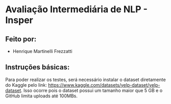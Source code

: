 # Avaliação Intermediária de NLP - Insper

## Feito por:
- Henrique Martinelli Frezzatti

## Instruções básicas:
Para poder realizar os testes, será necessário instalar o dataset diretamente do Kaggle pelo link: https://www.kaggle.com/datasets/yelp-dataset/yelp-dataset. Isso ocorre pois o dataset possui um tamanho maior que 5 GB e o GitHub limita uploads até 100MBs.
